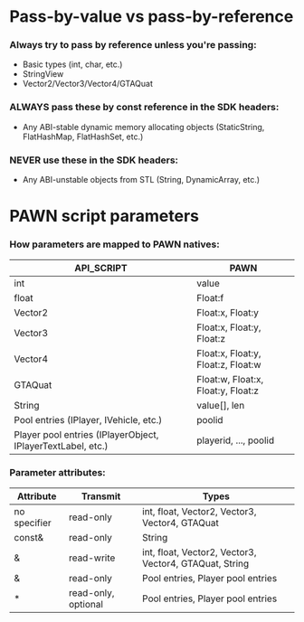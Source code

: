 # Pass-by-value vs pass-by-reference

### Always try to pass by reference unless you're passing:
* Basic types (int, char, etc.)
* StringView
* Vector2/Vector3/Vector4/GTAQuat

### ALWAYS pass these by const reference in the SDK headers:
* Any ABI-stable dynamic memory allocating objects (StaticString, FlatHashMap, FlatHashSet, etc.)

### NEVER use these in the SDK headers:
* Any ABI-unstable objects from STL (String, DynamicArray, etc.)

# PAWN script parameters

### How parameters are mapped to PAWN natives:
| API_SCRIPT | PAWN |
| ---------- | ---- |
| int | value | 
| float | Float:f |
| Vector2 | Float:x, Float:y |
| Vector3 | Float:x, Float:y, Float:z |
| Vector4 | Float:x, Float:y, Float:z, Float:w |
| GTAQuat | Float:w, Float:x, Float:y, Float:z |
| String  | value[], len |
| Pool entries (IPlayer, IVehicle, etc.) | poolid |
| Player pool entries (IPlayerObject, IPlayerTextLabel, etc.) | playerid, ..., poolid |

### Parameter attributes:
| Attribute | Transmit | Types |
| --------- | -------- | ----- |
| no specifier | read-only | int, float, Vector2, Vector3, Vector4, GTAQuat |
| const& | read-only | String |
| & | read-write | int, float, Vector2, Vector3, Vector4, GTAQuat, String |
| & | read-only | Pool entries, Player pool entries |
| * | read-only, optional | Pool entries, Player pool entries |
